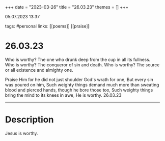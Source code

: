 +++
date = "2023-03-26"
title = "26.03.23"
themes = []
+++

05.07.2023 13:37

tags: #personal
links: [[poems]] [[praise]]

# 26.03.23
Who is worthy?
The one who drunk deep from the cup in all its fullness.
Who is worthy?
The conqueror of sin and death.
Who is worthy?
The source or all existence and almighty one.

Praise Him for he did not just shoulder God's wrath for one, 
But every sin was poured on him,
Such weighty things demand much more than sweating blood and pierced hands, though he bore those too,
Such weighty things bring the mind to its knees in awe,
He is worthy.
26.03.23

---
# Description
Jesus is worthy.